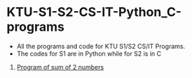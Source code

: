 # KTU-S1-S2-CS-IT-Python_C-programs
- All the programs and code for KTU S1/S2 CS/IT Programs. 
- The codes for S1 are in Python while for S2 is in C
1. [Program of sum of 2 numbers](https://github.com/cek-freshers-club/KTU-S1-S2-CS-IT-Python_C-programs/blob/master/sum_2_nos.py)
